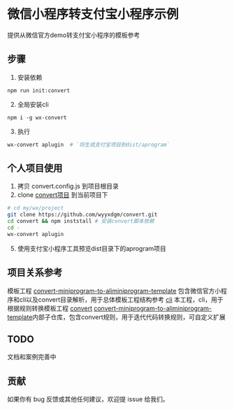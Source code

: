 # 微信小程序转支付宝小程序示例

提供从微信官方demo转支付宝小程序的模板参考

## 步骤

1. 安装依赖
```
npm run init:convert
```
2. 全局安装cli 
```
npm i -g wx-convert
```
3. 执行
```sh
wx-convert aplugin  # `将生成支付宝项目到dist/aprogram`
```

## 个人项目使用

1. 拷贝 convert.config.js 到项目根目录
2. clone [convert项目](https://github.com/wyyxdgm/convert.git) 到当前项目下
```bash
# cd my/wx/project
git clone https://github.com/wyyxdgm/convert.git
cd convert && npm inststall # 安装convert脚本依赖
cd -
wx-convert aplugin
```
5. 使用支付宝小程序工具预览dist目录下的aprogram项目

## 项目关系参考

模板工程 [convert-miniprogram-to-aliminiprogram-template](https://github.com/wyyxdgm/convert-miniprogram-to-aliminiprogram-template) 包含微信官方小程序和cli以及convert目录解析，用于总体模板工程结构参考
[cli](https://github.com/wyyxdgm/wx-convert) 本工程，cli，用于根据规则转换模板工程
[convert](https://github.com/wyyxdgm/convert) [convert-miniprogram-to-aliminiprogram-template](https://github.com/wyyxdgm/convert-miniprogram-to-aliminiprogram-template)内部子仓库，包含convert规则，用于迭代代码转换规则，可自定义扩展

## TODO

文档和案例完善中

## 贡献

如果你有 bug 反馈或其他任何建议，欢迎提 issue 给我们。
